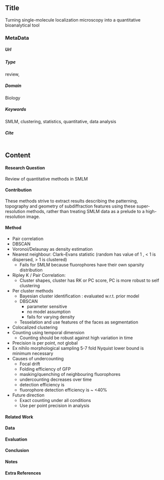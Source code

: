 ## Title
Turning single-molecule localization microscopy into a quantitative bioanalytical tool
### MetaData
##### Url

##### Type
review,

##### Domain
Biology

##### Keywords
SMLM, clustering, statistics, quantitative, data analysis


##### Cite

```LaTex


```
## Content
#### Research Question
Review of quantitative methods in SMLM

#### Contribution
These methods strive to extract results describing the patterning, topography and geometry of subdiffraction features using these super-resolution methods, rather than treating SMLM data as a prelude to a high-resolution image.

#### Method
* Pair correlation
* DBSCAN
* Voronoi/Delaunay as density estimation
* Nearest neighbour: Clark–Evans statistic (random has value of 1 , < 1 is dispersed, > 1 is clustered)
    * Fails for SMLM because fluorophores have their own sparsity distribution
* Ripley K / Pair Correlation:
    * Cluster shapes, cluster has RK or PC score, PC is more robust to self clustering
* Per cluster methods
    * Bayesian cluster identification : evaluated w.r.t. prior model
    * DBSCAN
        * parameter sensitive
        * no model assumption
        * fails for varying density
    * Tesselation and use features of the faces as segmentation
* Colocalized clustering
* Counting using temporal dimension
    * Counting should be robust against high variation in time
* Precision is per point, not global
* Ex nihilo morphological sampling 5-7 fold Nyquist lower bound is minimum necessary
* Causes of undercounting
    * Focal drift
    * Folding efficiency of GFP
    * masking/quenching of neighbouring fluorophores
    * undercounting decreases over time
    * detection efficiency is
    * fluorophore detection efficiency is ~ <40%
* Future direction
    * Exact counting under all conditions
    * Use per point precision in analysis
#### Related Work


#### Data


#### Evaluation


#### Conclusion


#### Notes

#### Extra References
